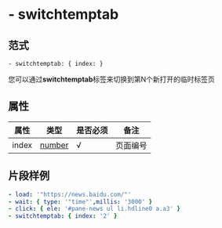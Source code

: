 # \- switchtemptab

## 范式
```
- switchtemptab: { index: } 
```
您可以通过**switchtemptab**标签来切换到第N个新打开的临时标签页

## 属性
| 属性 | 类型 | 是否必须 | 备注 |
|--------|--------|--------|--------|
|   index   | [number](datatype.md)  | √ |  页面编号 |


## 片段样例
```yaml
- load: '"https://news.baidu.com/"'
- wait: { type: '"time"',millis: '3000' }
- click: { ele: '#pane-news ul li.hdline0 a.a3' }
- switchtemptab: { index: '2' } 
```


